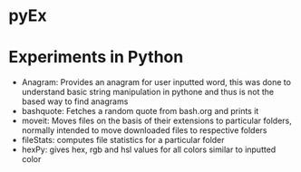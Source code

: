 # pyEx

# Experiments in Python


* Anagram: Provides an anagram for user inputted word, this was done to understand basic string manipulation in pythone and thus is not the based way to find anagrams
* bashquote: Fetches a random quote from bash.org and prints it
* moveit: Moves files on the basis of their extensions to particular folders, normally intended to move downloaded files to respective folders
* fileStats: computes file statistics for a particular folder
* hexPy: gives hex, rgb and hsl values for all colors similar to inputted color
